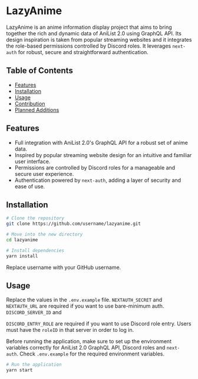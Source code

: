 # LazyAnime

LazyAnime is an anime information display project that aims to bring together the rich and dynamic data of AniList 2.0 using GraphQL API. Its design inspiration is taken from popular streaming websites and it integrates the role-based permissions controlled by Discord roles. It leverages `next-auth` for robust, secure and straightforward authentication.

## Table of Contents

- [Features](#features)
- [Installation](#installation)
- [Usage](#usage)
- [Contribution](#contribution)
- [Planned Additions](#planned-additions)

## Features

- Full integration with AniList 2.0's GraphQL API for a robust set of anime data.
- Inspired by popular streaming website design for an intuitive and familiar user interface.
- Permissions are controlled by Discord roles for a manageable and secure user experience.
- Authentication powered by `next-auth`, adding a layer of security and ease of use.

## Installation

```sh
# Clone the repository
git clone https://github.com/username/lazyanime.git

# Move into the new directory
cd lazyanime

# Install dependencies
yarn install
```

Replace username with your GitHub username.

## Usage

Replace the values in the `.env.example` file. `NEXTAUTH_SECRET` and `NEXTAUTH_URL` are required if you want to use bare-minimum auth. `DISCORD_SERVER_ID` and 

`DISCORD_ENTRY_ROLE` are required if you want to use Discord role entry. Users must have the `roleID` in that server in order to log in.

Before running the application, make sure to set up the environment variables correctly for AniList 2.0 GraphQL API, Discord roles and `next-auth`. Check `.env.example` for the required environment variables.

```sh
# Run the application
yarn start
```

